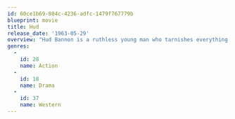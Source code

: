 ```yaml
---
id: 60ce1b69-804c-4236-adfc-1479f767779b
blueprint: movie
title: Hud
release_date: '1963-05-29'
overview: "Hud Bannon is a ruthless young man who tarnishes everything and everyone he touches. Hud represents the perfect embodiment of alienated youth, out for kicks with no regard for the consequences. There is bitter conflict between the callous Hud and his stern and highly principled father, Homer. Hud's nephew Lon admires Hud's cheating ways, though he soon becomes too aware of Hud's reckless amorality to bear him anymore. In the world of the takers and the taken, Hud is a winner. He's a cheat, but, he explains, \"I always say the law was meant to be interpreted in a lenient manner.\""
genres:
  -
    id: 28
    name: Action
  -
    id: 18
    name: Drama
  -
    id: 37
    name: Western
---
```

